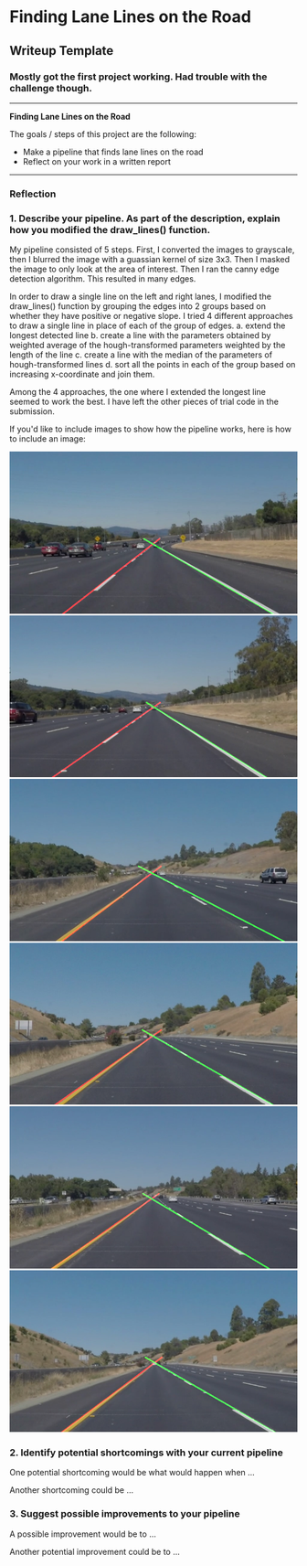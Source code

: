 # **Finding Lane Lines on the Road** 

## Writeup Template

### Mostly got the first project working. Had trouble with the challenge though.

---

**Finding Lane Lines on the Road**

The goals / steps of this project are the following:
* Make a pipeline that finds lane lines on the road
* Reflect on your work in a written report


[//]: # (Image References)

[image1]: ./out_test_images/solidWhiteCurve.jpg "solidWhiteCurve"
[image2]: ./out_test_images/solidWhiteRight.jpg "solidWhiteRight"
[image3]: ./out_test_images/solidYellowCurve.jpg "solidYellowCurve"
[image4]: ./out_test_images/solidYellowCurve2.jpg "solidYellowCurve2"
[image5]: ./out_test_images/solidYellowLeft.jpg "solidYellowLeft"
[image6]: ./out_test_images/whiteCarLaneSwitch.jpg "whiteCarLaneSwitch"
---

### Reflection

### 1. Describe your pipeline. As part of the description, explain how you modified the draw_lines() function.

My pipeline consisted of 5 steps. First, I converted the images to grayscale, then I blurred the image with a guassian
kernel of size 3x3. Then I masked the image to only look at
the area of interest. Then I ran the canny edge detection algorithm. This resulted in many edges. 


In order to draw a single line on the left and right lanes, I modified the draw_lines() function by grouping the edges into 
2 groups based on whether they have positive or negative slope. I tried 4 different approaches to  draw a single line in place of each of the
group of edges. 
a. extend the longest detected line
b. create a line with the parameters obtained by weighted average of the hough-transformed parameters weighted by the length of the line
c. create a line with the median of the parameters of hough-transformed lines
d. sort all the points in each of the group based on increasing x-coordinate and join them.

Among the 4 approaches, the one where I extended the longest line seemed to work the best. I have left the other pieces of trial code in the 
submission.


If you'd like to include images to show how the pipeline works, here is how to include an image: 

![alt text][image1]
![alt text][image2]
![alt text][image3]
![alt text][image4]
![alt text][image5]
![alt text][image6]



### 2. Identify potential shortcomings with your current pipeline


One potential shortcoming would be what would happen when ... 

Another shortcoming could be ...


### 3. Suggest possible improvements to your pipeline

A possible improvement would be to ...

Another potential improvement could be to ...
